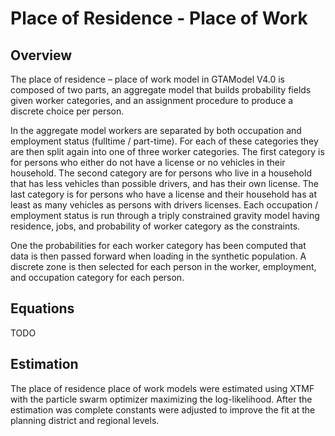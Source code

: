 # Place of Residence - Place of Work

## Overview

The place of residence – place of work model in GTAModel V4.0 is composed of two parts, an aggregate model that builds probability fields given worker categories, and an assignment procedure to produce a discrete choice per person.  

In the aggregate model workers are separated by both occupation and employment status (fulltime / part-time).  For each of these categories they are then split again into one of three worker categories.  The first category is for persons who either do not have a license or no vehicles in their household.  The second category are for persons who live in a household that has less vehicles than possible drivers, and has their own license.  The last category is for persons who have a license and their household has at least as many vehicles as persons with drivers licenses.  Each occupation / employment status is run through a triply constrained gravity model having residence, jobs, and probability of worker category as the constraints.

One the probabilities for each worker category has been computed that data is then passed forward when loading in the synthetic population.  A discrete zone is then selected for each person in the worker, employment, and occupation category for each person.

## Equations

TODO

## Estimation

The place of residence place of work models were estimated using XTMF with the particle swarm optimizer maximizing the log-likelihood.  After the estimation was complete constants were adjusted to improve the fit at the planning district and regional levels.